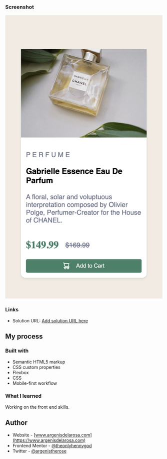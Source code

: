 ### Screenshot

![](./images/product.png)

### Links

- Solution URL: [Add solution URL here](https://github.com/theonlyhennygod/product-card)

## My process

### Built with

- Semantic HTML5 markup
- CSS custom properties
- Flexbox
- CSS
- Mobile-first workflow

### What I learned

Working on the front end skills.

## Author

- Website - [www.argenisdelarosa.com](https://www.argenisdelarosa.com)
- Frontend Mentor - [@theonlyhennygod](https://www.frontendmentor.io/profile/yourusername)
- Twitter - [@argenistherose](https://www.twitter.com/argenistherose)


